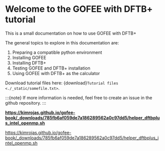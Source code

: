# Welcome to the GOFEE with DFTB+ tutorial

This is a small documentation on how to use GOFEE with DFTB+

The general topics to explore in this documentation are:

1. Preparing a compatible python environment
2. Installing GOFEE
3. Installing DFTB+
4. Testing GOFEE and DFTB+ installation
5. Using GOFEE with DFTB+ as the calculator

Download tutorial files here:  {download}`Tutorial files <./_static/somefile.txt>`.


:::{note}
If more information is needed, feel free to create an issue in the github repository.
:::

**https://kimrojas.github.io/gofee-book/_downloads/785fb6af059de7a186289562a0c97dd5/helper_dftbplus_intel_openmp.sh**

https://kimrojas.github.io/gofee-book/_downloads/785fb6af059de7a186289562a0c97dd5/helper_dftbplus_intel_openmp.sh